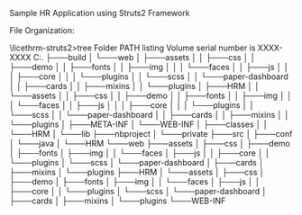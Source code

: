 Sample HR Application using Struts2 Framework

File Organization:

\licethrm-struts2>tree
Folder PATH listing
Volume serial number is XXXX-XXXX
C:.
├───build
│   └───web
│       ├───assets
│       │   ├───css
│       │   ├───demo
│       │   ├───fonts
│       │   ├───img
│       │   │   └───faces
│       │   ├───js
│       │   │   ├───core
│       │   │   └───plugins
│       │   └───scss
│       │       └───paper-dashboard
│       │           ├───cards
│       │           ├───mixins
│       │           └───plugins
│       ├───HRM
│       │   └───assets
│       │       ├───css
│       │       ├───demo
│       │       ├───fonts
│       │       ├───img
│       │       │   └───faces
│       │       ├───js
│       │       │   ├───core
│       │       │   └───plugins
│       │       └───scss
│       │           └───paper-dashboard
│       │               ├───cards
│       │               ├───mixins
│       │               └───plugins
│       ├───META-INF
│       └───WEB-INF
│           ├───classes
│           │   └───HRM
│           └───lib
├───nbproject
│   └───private
├───src
│   ├───conf
│   └───java
│       └───HRM
└───web
    ├───assets
    │   ├───css
    │   ├───demo
    │   ├───fonts
    │   ├───img
    │   │   └───faces
    │   ├───js
    │   │   ├───core
    │   │   └───plugins
    │   └───scss
    │       └───paper-dashboard
    │           ├───cards
    │           ├───mixins
    │           └───plugins
    ├───HRM
    │   └───assets
    │       ├───css
    │       ├───demo
    │       ├───fonts
    │       ├───img
    │       │   └───faces
    │       ├───js
    │       │   ├───core
    │       │   └───plugins
    │       └───scss
    │           └───paper-dashboard
    │               ├───cards
    │               ├───mixins
    │               └───plugins
    └───WEB-INF